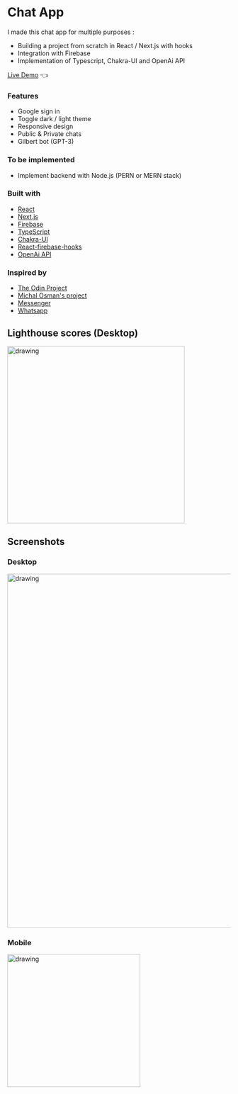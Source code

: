 # Chat App

I made this chat app for multiple purposes :
- Building a project from scratch in React / Next.js with hooks
- Integration with Firebase
- Implementation of Typescript, Chakra-UI and OpenAi API

[Live Demo](https://blabla-19-90.vercel.app/) :point_left:

### Features

- Google sign in
- Toggle dark / light theme
- Responsive design
- Public & Private chats
- Gilbert bot (GPT-3)

### To be implemented

- Implement backend with Node.js (PERN or MERN stack)

### Built with

- [React](https://reactjs.org/)
- [Next.js](https://nextjs.org/)
- [Firebase](https://firebase.google.com/)
- [TypeScript](https://www.typescriptlang.org/)
- [Chakra-UI](https://chakra-ui.com/)
- [React-firebase-hooks](https://github.com/CSFrequency/react-firebase-hooks)
- [OpenAi API](https://beta.openai.com/)

### Inspired by

- [The Odin Project](https://www.theodinproject.com)
- [Michal Osman's project](https://github.com/michalosman/chat-app-firebase)
- [Messenger](https://messenger.com)
- [Whatsapp](https://web.whatsapp.com/)

## Lighthouse scores (Desktop)

<img src="https://user-images.githubusercontent.com/42913023/195073547-f8dfd16d-7119-4a08-ace6-3e7443003198.jpg" alt="drawing" width="400"/>


## Screenshots

### Desktop

<img src="https://user-images.githubusercontent.com/42913023/194820468-1a3ef392-dc0f-41a4-9500-c2d389f3e071.png" alt="drawing" width="800"/>

### Mobile

<img src="https://user-images.githubusercontent.com/42913023/194820487-1ff06f4c-37e0-4421-979c-bbddb4e92476.png" alt="drawing" width="300"/>
